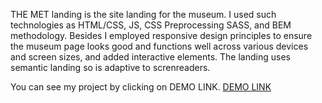 THE MET landing is the site landing for the museum. I used such technologies as HTML/CSS, JS, CSS Preprocessing SASS, and BEM methodology. Besides I employed responsive design principles to ensure the museum page looks good and functions well across various devices and screen sizes, and added interactive elements. The landing uses semantic landing so is adaptive to screnreaders.

You can see my project by clicking on DEMO LINK.
[DEMO LINK](https://sofiatryasko.github.io/THE-MET-landing)
